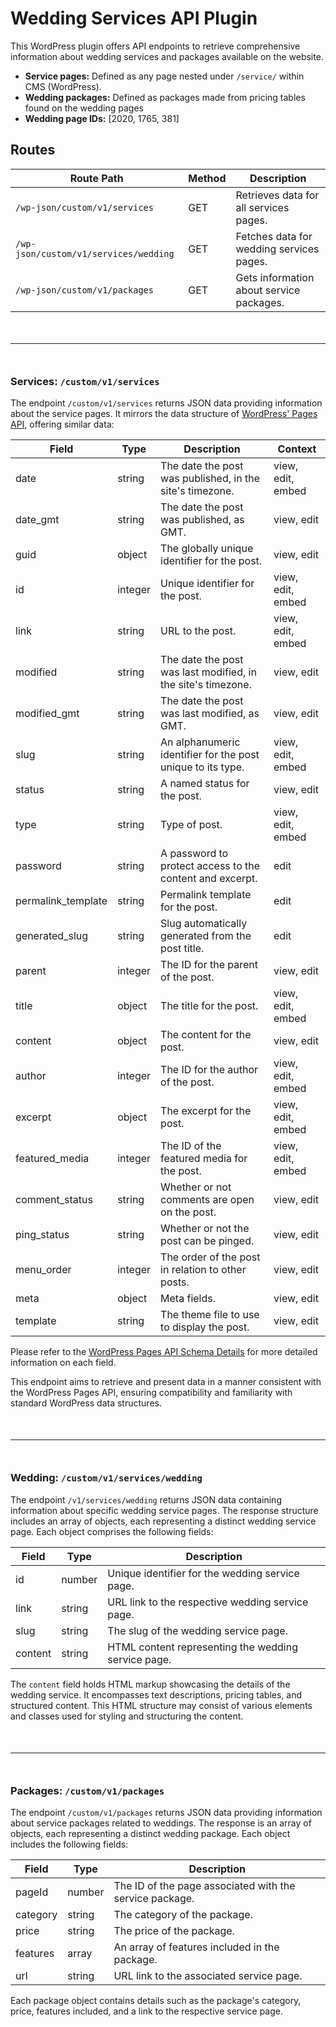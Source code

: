 # Wedding Services API Plugin

This WordPress plugin offers API endpoints to retrieve comprehensive information about wedding services and packages available on the website.

- **Service pages:** Defined as any page nested under `/service/` within CMS (WordPress).
- **Wedding packages:** Defined as packages made from pricing tables found on the wedding pages
- **Wedding page IDs:** [2020, 1765, 381]

## Routes

| Route Path                            | Method | Description                              |
| ------------------------------------- | ------ | ---------------------------------------- |
| `/wp-json/custom/v1/services`         | GET    | Retrieves data for all services pages.   |
| `/wp-json/custom/v1/services/wedding` | GET    | Fetches data for wedding services pages. |
| `/wp-json/custom/v1/packages`         | GET    | Gets information about service packages. |

<hr style="margin: 50px 0;" />

### Services: `/custom/v1/services`

The endpoint `/custom/v1/services` returns JSON data providing information about the service pages. It mirrors the data structure of [WordPress' Pages API](https://developer.wordpress.org/rest-api/reference/pages/#schema), offering similar data:

| Field              | Type    | Description                                                  | Context           |
| ------------------ | ------- | ------------------------------------------------------------ | ----------------- |
| date               | string  | The date the post was published, in the site's timezone.     | view, edit, embed |
| date_gmt           | string  | The date the post was published, as GMT.                     | view, edit        |
| guid               | object  | The globally unique identifier for the post.                 | view, edit        |
| id                 | integer | Unique identifier for the post.                              | view, edit, embed |
| link               | string  | URL to the post.                                             | view, edit, embed |
| modified           | string  | The date the post was last modified, in the site's timezone. | view, edit        |
| modified_gmt       | string  | The date the post was last modified, as GMT.                 | view, edit        |
| slug               | string  | An alphanumeric identifier for the post unique to its type.  | view, edit, embed |
| status             | string  | A named status for the post.                                 | view, edit        |
| type               | string  | Type of post.                                                | view, edit, embed |
| password           | string  | A password to protect access to the content and excerpt.     | edit              |
| permalink_template | string  | Permalink template for the post.                             | edit              |
| generated_slug     | string  | Slug automatically generated from the post title.            | edit              |
| parent             | integer | The ID for the parent of the post.                           | view, edit        |
| title              | object  | The title for the post.                                      | view, edit, embed |
| content            | object  | The content for the post.                                    | view, edit        |
| author             | integer | The ID for the author of the post.                           | view, edit, embed |
| excerpt            | object  | The excerpt for the post.                                    | view, edit, embed |
| featured_media     | integer | The ID of the featured media for the post.                   | view, edit, embed |
| comment_status     | string  | Whether or not comments are open on the post.                | view, edit        |
| ping_status        | string  | Whether or not the post can be pinged.                       | view, edit        |
| menu_order         | integer | The order of the post in relation to other posts.            | view, edit        |
| meta               | object  | Meta fields.                                                 | view, edit        |
| template           | string  | The theme file to use to display the post.                   | view, edit        |

Please refer to the [WordPress Pages API Schema Details](https://developer.wordpress.org/rest-api/reference/pages/#schema) for more detailed information on each field.

This endpoint aims to retrieve and present data in a manner consistent with the WordPress Pages API, ensuring compatibility and familiarity with standard WordPress data structures.

<hr style="margin: 50px 0;" />

### Wedding: `/custom/v1/services/wedding`

The endpoint `/v1/services/wedding` returns JSON data containing information about specific wedding service pages. The response structure includes an array of objects, each representing a distinct wedding service page. Each object comprises the following fields:

| Field   | Type   | Description                                         |
| ------- | ------ | --------------------------------------------------- |
| id      | number | Unique identifier for the wedding service page.     |
| link    | string | URL link to the respective wedding service page.    |
| slug    | string | The slug of the wedding service page.               |
| content | string | HTML content representing the wedding service page. |

The `content` field holds HTML markup showcasing the details of the wedding service. It encompasses text descriptions, pricing tables, and structured content. This HTML structure may consist of various elements and classes used for styling and structuring the content.

<hr style="margin: 50px 0;" />

### Packages: `/custom/v1/packages`

The endpoint `/custom/v1/packages` returns JSON data providing information about service packages related to weddings. The response is an array of objects, each representing a distinct wedding package. Each object includes the following fields:

| Field    | Type   | Description                                             |
| -------- | ------ | ------------------------------------------------------- |
| pageId   | number | The ID of the page associated with the service package. |
| category | string | The category of the package.                            |
| price    | string | The price of the package.                               |
| features | array  | An array of features included in the package.           |
| url      | string | URL link to the associated service page.                |

Each package object contains details such as the package's category, price, features included, and a link to the respective service page.
